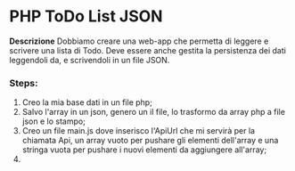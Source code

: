 **PHP ToDo List JSON**
======

**Descrizione**
Dobbiamo creare una web-app che permetta di leggere e scrivere una lista di Todo.
Deve essere anche gestita la persistenza dei dati leggendoli da, e scrivendoli in un file JSON.

### Steps:

1) Creo la mia base dati in un file php;
2) Salvo l'array in un json, genero un il file, lo trasformo da array php a file json e lo stampo;
3) Creo un file main.js dove inserisco l'ApiUrl che mi servirà per la chiamata Api, un array vuoto per pushare gli elementi dell'array e una stringa vuota per pushare i nuovi elementi da aggiungere all'array;
4)